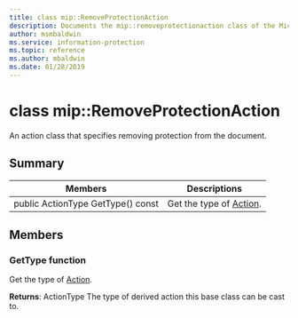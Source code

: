 ```yaml
---
title: class mip::RemoveProtectionAction 
description: Documents the mip::removeprotectionaction class of the Microsoft Information Protection (MIP) SDK.
author: msmbaldwin
ms.service: information-protection
ms.topic: reference
ms.author: mbaldwin
ms.date: 01/28/2019
---
```


# class mip::RemoveProtectionAction 
An action class that specifies removing protection from the document.
  
## Summary
 Members                        | Descriptions                                
--------------------------------|---------------------------------------------
public ActionType GetType() const  |  Get the type of [Action](class_mip_action.md).

## Members

### GetType function	
Get the type of [Action](class_mip_action.md).	


 **Returns**: ActionType The type of derived action this base class can be cast to.
